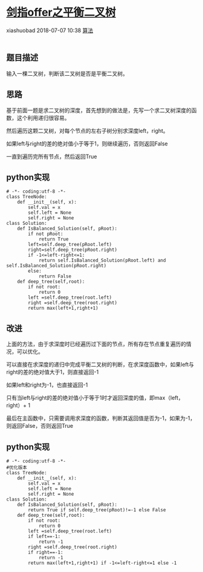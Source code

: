 <div class="blog-article">
    <h1><a href="p.html?p=算法/剑指offer之平衡二叉树" class="title">剑指offer之平衡二叉树</a></h1>
    <span class="author">xiashuobad</span>
    <span class="time">2018-07-07 10:38</span>
    <span><a href="tags.html?t=算法" class="tag">算法</a></span>
    </div>
<br/>

## 题目描述 ##
输入一棵二叉树，判断该二叉树是否是平衡二叉树。
## 思路 ##
基于前面一题是求二叉树的深度，首先想到的做法是，先写一个求二叉树深度的函数，这个利用递归很容易。

然后遍历这颗二叉树，对每个节点的左右子树分别求深度left，right。

如果left与right的差的绝对值小于等于1，则继续遍历，否则返回False

一直到遍历完所有节点，然后返回True

## python实现 ##
	# -*- coding:utf-8 -*-
	class TreeNode:
	    def __init__(self, x):
	        self.val = x
	        self.left = None
	        self.right = None
	class Solution:
	    def IsBalanced_Solution(self, pRoot):
	        if not pRoot:
	            return True
	        left=self.deep_tree(pRoot.left)
	        right=self.deep_tree(pRoot.right)
	        if -1<=left-right<=1:
	            return self.IsBalanced_Solution(pRoot.left) and self.IsBalanced_Solution(pRoot.right)
	        else:
	            return False
	    def deep_tree(self,root):
	        if not root:
	            return 0
	        left =self.deep_tree(root.left)
	        right =self.deep_tree(root.right)
	        return max(left+1,right+1)
## 改进 ##
上面的方法，由于求深度时已经遍历过下面的节点，所有存在节点重复遍历的情况，可以优化。

可以直接在求深度的递归中完成平衡二叉树的判断，在求深度函数中，如果left与right的差的绝对值大于1，则直接返回-1

如果left和right为-1，也直接返回-1

只有当left与right的差的绝对值小于等于1时才返回深度的值，即max（left，right）+ 1

最后在主函数中，只需要调用求深度的函数，判断其返回值是否为-1，如果为-1，则返回False，否则返回True
## python实现 ##
	# -*- coding:utf-8 -*-
	#优化版本
	class TreeNode:
	    def __init__(self, x):
	        self.val = x
	        self.left = None
	        self.right = None
	class Solution:
	    def IsBalanced_Solution(self, pRoot):
	        return True if self.deep_tree(pRoot)!=-1 else False
	    def deep_tree(self,root):
	        if not root:
	            return 0
	        left =self.deep_tree(root.left)
	        if left==-1:
	            return -1
	        right =self.deep_tree(root.right)
	        if right==-1:
	            return -1
	        return max(left+1,right+1) if -1<=left-right<=1 else -1